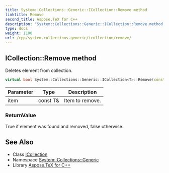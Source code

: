 ```yaml
---
title: System::Collections::Generic::ICollection::Remove method
linktitle: Remove
second_title: Aspose.TeX for C++
description: 'System::Collections::Generic::ICollection::Remove method. Deletes element from collection in C++.'
type: docs
weight: 1100
url: /cpp/system.collections.generic/icollection/remove/
---
```

## ICollection::Remove method


Deletes element from collection.

```cpp
virtual bool System::Collections::Generic::ICollection<T>::Remove(const T &item)=0
```


| Parameter | Type | Description |
| --- | --- | --- |
| item | const T\& | Item to remove. |

### ReturnValue

True if element was found and removed, false otherwise.

## See Also

* Class [ICollection](../)
* Namespace [System::Collections::Generic](../../)
* Library [Aspose.TeX for C++](../../../)
